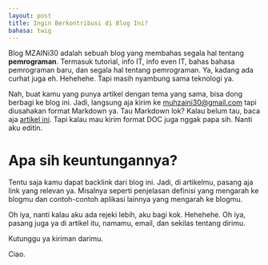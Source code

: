 ```yaml
---
layout: post
title: Ingin Berkontribusi di Blog Ini?
bahasa: twig
---
```


Blog MZAINi30 adalah sebuah blog yang membahas segala hal tentang **pemrograman**. Termasuk tutorial, info IT, info even IT, bahas bahasa pemrograman baru, dan segala hal tentang pemrograman. Ya, kadang ada curhat juga eh. Hehehehe. Tapi masih nyambung sama teknologi ya.

Nah, buat kamu yang punya artikel dengan tema yang sama, bisa dong berbagi ke blog ini. Jadi, langsung aja kirim ke <muhzaini30@gmail.com> tapi diusahakan format Markdown ya. Tau Markdown lok? Kalau belum tau, baca aja [artikel ini](yuk-berkenalan-dengan-markdown-0121.html). Tapi kalau mau kirim format DOC juga nggak papa sih. Nanti aku editin.

# Apa sih keuntungannya?

Tentu saja kamu dapat backlink dari blog ini. Jadi, di artikelmu, pasang aja link yang relevan ya. Misalnya seperti penjelasan definisi yang mengarah ke blogmu dan contoh-contoh aplikasi lainnya yang mengarah ke blogmu.

Oh iya, nanti kalau aku ada rejeki lebih, aku bagi kok. Hehehehe. Oh iya, pasang juga ya di artikel itu, namamu, email, dan sekilas tentang dirimu.

Kutunggu ya kiriman darimu.

Ciao.